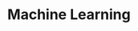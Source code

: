 ---
title: Machine Learning
permalink: /categories/machine-learning/
layout: category
author_profile: true
taxonomy: machine-learning
---